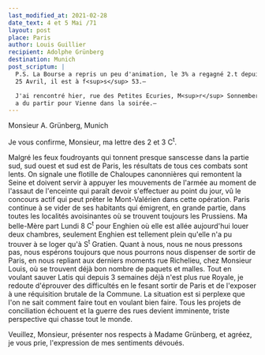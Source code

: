 ```yaml
---
last_modified_at: 2021-02-28
date_text: 4 et 5 Mai /71
layout: post
place: Paris
author: Louis Guillier
recipient: Adolphe Grünberg
destination: Munich
post_scriptum: |
  P.S. La Bourse a repris un peu d'animation, le 3% a regagné 2.t depuis le
  25 Avril, il est à f<sup>s</sup> 53.—

  J'ai rencontré hier, rue des Petites Ecuries, M<sup>r</sup> Sonnemberg, qui
  a du partir pour Vienne dans la soirée.—
---
```


Monsieur A. Grünberg, Munich

Je vous confirme, Monsieur, ma lettre des 2 et 3 C<sup>t</sup>.

Malgré les feux foudroyants qui tonnent presque sanscesse dans la partie sud,
sud ouest et sud est de Paris, les résultats de tous ces combats sont lents.
On signale une flotille de Chaloupes canonnières qui remontent la Seine et
doivent servir à appuyer les mouvements de l'armée au moment de l'assaut de
l'enceinte qui paraît devoir s'effectuer au point du jour, vû le concours actif
qui peut prêter le Mont-Valérien dans cette opération.
Paris continue à se vider de ses habitants qui émigrent, en grande partie, dans
toutes les localités avoisinantes où se trouvent toujours les Prussiens.
Ma belle-Mère part Lundi 8 C<sup>t</sup> pour Enghien où elle est allée
aujourd'hui louer deux chambres, seulement Enghien est tellement plein qu'elle
n'a pu trouver à se loger qu'à S<sup>t</sup> Gratien.
Quant à nous, nous ne nous pressons pas, nous espérons toujours que nous
pourrons nous dispenser de sortir de Paris, en nous repliant aux derniers
moments rue Richelieu, chez Monsieur Louis, où se trouvent déjà bon nombre de
paquets et malles.
Tout en voulant sauver Latis qui depuis 3 semaines déjà n'est plus rue Royale,
je redoute d'éprouver des difficultés en le fesant sortir de Paris et de
l'exposer à une réquisition brutale de la Commune.
La situation est si perplexe que l'on ne sait comment faire tout en voulant
bien faire.
Tous les projets de conciliation échouent et la guerre des rues devient
imminente, triste perspective qui chasse tout le monde.


Veuillez, Monsieur, présenter nos respects à Madame Grünberg, et agréez, je
vous prie, l'expression de mes sentiments dévoués.
